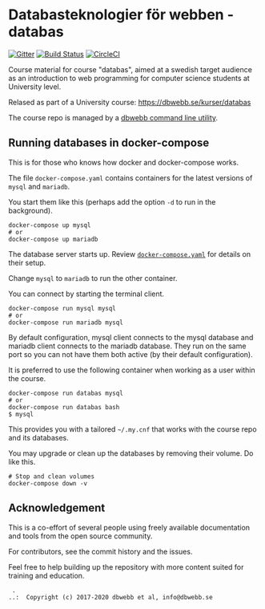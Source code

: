 Databasteknologier för webben - databas
===================

[![Gitter](https://badges.gitter.im/Join%20Chat.svg)](https://gitter.im/dbwebbse/databas?utm_source=badge&utm_medium=badge&utm_campaign=pr-badge&utm_content=body_badge)
[![Build Status](https://travis-ci.org/dbwebb-se/databas.svg?branch=master)](https://travis-ci.org/dbwebb-se/databas)
[![CircleCI](https://circleci.com/gh/dbwebb-se/databas.svg?style=svg)](https://circleci.com/gh/dbwebb-se/databas)


Course material for course "databas", aimed at a swedish target audience as an introduction to web programming for computer science students at University level.

Relased as part of a University course: https://dbwebb.se/kurser/databas

The course repo is managed by a [dbwebb command line utility](https://dbwebb.se/dbwebb-cli).



Running databases in docker-compose
-------------------

This is for those who knows how docker and docker-compose works.

The file `docker-compose.yaml` contains containers for the latest versions of `mysql` and `mariadb`.

You start them like this (perhaps add the option `-d` to run in the background).

```
docker-compose up mysql
# or
docker-compose up mariadb
```

The database server starts up. Review [`docker-compose.yaml`](docker-compose.yaml) for details on their setup.

Change `mysql` to `mariadb` to run the other container.

You can connect by starting the terminal client.

```
docker-compose run mysql mysql
# or
docker-compose run mariadb mysql
```

By default configuration, mysql client connects to the mysql database and mariadb client connects to the mariadb database. They run on the same port so you can not have them both active (by their default configuration).

It is preferred to use the following container when working as a user within the course.

```
docker-compose run databas mysql
# or
docker-compose run databas bash
$ mysql
```

This provides you with a tailored `~/.my.cnf` that works with the course repo and its databases.

You may upgrade or clean up the databases by removing their volume. Do like this.

```
# Stop and clean volumes
docker-compose down -v
```



Acknowledgement
-------------------

This is a co-effort of several people using freely available documentation and tools from the open source community.

For contributors, see the commit history and the issues.

Feel free to help building up the repository with more content suited for training and education.



```
 .
..:  Copyright (c) 2017-2020 dbwebb et al, info@dbwebb.se
```
